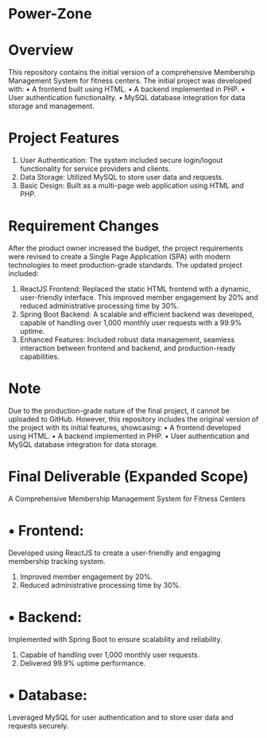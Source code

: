 # Power-Zone
# Overview
This repository contains the initial version of a comprehensive Membership Management System for fitness centers. The initial project was developed with:
  • A frontend built using HTML.
  • A backend implemented in PHP.
  • User authentication functionality.
  • MySQL database integration for data storage and management.
# Project Features
1) User Authentication: The system included secure login/logout functionality for service providers and clients.
2) Data Storage: Utilized MySQL to store user data and requests.
3) Basic Design: Built as a multi-page web application using HTML and PHP.
# Requirement Changes
After the product owner increased the budget, the project requirements were revised to create a Single Page Application (SPA) with modern technologies to meet production-grade standards. The updated project included:
 1) ReactJS Frontend: Replaced the static HTML frontend with a dynamic, user-friendly interface. This improved member engagement by 20% and reduced administrative processing time by 30%.
 2) Spring Boot Backend: A scalable and efficient backend was developed, capable of handling over 1,000 monthly user requests with a 99.9% uptime.
 3) Enhanced Features: Included robust data management, seamless interaction between frontend and backend, and production-ready capabilities.
# Note
Due to the production-grade nature of the final project, it cannot be uploaded to GitHub. However, this repository includes the original version of the project with its initial features, showcasing:
• A frontend developed using HTML.
• A backend implemented in PHP.
• User authentication and MySQL database integration for data storage.
# Final Deliverable (Expanded Scope)
A Comprehensive Membership Management System for Fitness Centers
# • Frontend:
Developed using ReactJS to create a user-friendly and engaging membership tracking system.
1) Improved member engagement by 20%.
2) Reduced administrative processing time by 30%.
# • Backend:
Implemented with Spring Boot to ensure scalability and reliability.
1) Capable of handling over 1,000 monthly user requests.
2) Delivered 99.9% uptime performance.
# • Database:
Leveraged MySQL for user authentication and to store user data and requests securely.







